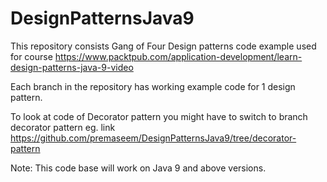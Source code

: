 # DesignPatternsJava9
This repository consists Gang of Four Design patterns code example used for course https://www.packtpub.com/application-development/learn-design-patterns-java-9-video

Each branch in the repository has working example code for 1 design pattern. 

To look at code of Decorator pattern you might have to switch to branch decorator pattern eg. link   https://github.com/premaseem/DesignPatternsJava9/tree/decorator-pattern

Note: This code base will work on Java 9 and above  versions. 
